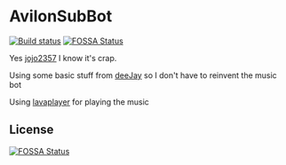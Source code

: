 # AvilonSubBot
[![Build status](https://ci.appveyor.com/api/projects/status/wwo8f1nihio64mtp?svg=true)](https://ci.appveyor.com/project/Smaltin/avilonsubbot)
[![FOSSA Status](https://app.fossa.com/api/projects/git%2Bgithub.com%2FSmaltin%2FAvilonSubBot.svg?type=shield)](https://app.fossa.com/projects/git%2Bgithub.com%2FSmaltin%2FAvilonSubBot?ref=badge_shield)

Yes [jojo2357](https://github.com/jojo2357) I know it's crap.

Using some basic stuff from [deeJay](https://github.com/din0s/deeJay) so I don't have to reinvent the music bot

Using [lavaplayer](https://github.com/sedmelluq/lavaplayer) for playing the music

## License
[![FOSSA Status](https://app.fossa.com/api/projects/git%2Bgithub.com%2FSmaltin%2FAvilonSubBot.svg?type=large)](https://app.fossa.com/projects/git%2Bgithub.com%2FSmaltin%2FAvilonSubBot?ref=badge_large)